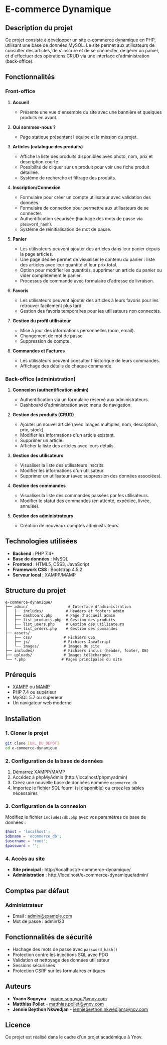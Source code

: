 # E-commerce Dynamique

## Description du projet

Ce projet consiste à développer un site e-commerce dynamique en PHP, utilisant une base de données MySQL. Le site permet aux utilisateurs de consulter des articles, de s'inscrire et de se connecter, de gérer un panier, et d'effectuer des opérations CRUD via une interface d'administration (back-office).

## Fonctionnalités

### Front-office

1. **Accueil**
   - Présente une vue d'ensemble du site avec une bannière et quelques produits en avant.

2. **Qui sommes-nous ?**
   - Page statique présentant l'équipe et la mission du projet.

3. **Articles (catalogue des produits)**
   - Affiche la liste des produits disponibles avec photo, nom, prix et description courte.
   - Possibilité de cliquer sur un produit pour voir une fiche produit détaillée.
   - Système de recherche et filtrage des produits.

4. **Inscription/Connexion**
   - Formulaire pour créer un compte utilisateur avec validation des données.
   - Formulaire de connexion pour permettre aux utilisateurs de se connecter.
   - Authentification sécurisée (hachage des mots de passe via `password_hash`).
   - Système de réinitialisation de mot de passe.

5. **Panier**
   - Les utilisateurs peuvent ajouter des articles dans leur panier depuis la page articles.
   - Une page dédiée permet de visualiser le contenu du panier : liste des articles avec leur quantité et leur prix total.
   - Option pour modifier les quantités, supprimer un article du panier ou vider complètement le panier.
   - Processus de commande avec formulaire d'adresse de livraison.

6. **Favoris**
   - Les utilisateurs peuvent ajouter des articles à leurs favoris pour les retrouver facilement plus tard.
   - Gestion des favoris temporaires pour les utilisateurs non connectés.

7. **Gestion du profil utilisateur**
   - Mise à jour des informations personnelles (nom, email).
   - Changement de mot de passe.
   - Suppression de compte.

8. **Commandes et Factures**
   - Les utilisateurs peuvent consulter l'historique de leurs commandes.
   - Affichage des détails de chaque commande.

### Back-office (administration)

1. **Connexion (authentification admin)**
   - Authentification via un formulaire réservé aux administrateurs.
   - Dashboard d'administration avec menu de navigation.

2. **Gestion des produits (CRUD)**
   - Ajouter un nouvel article (avec images multiples, nom, description, prix, stock).
   - Modifier les informations d'un article existant.
   - Supprimer un article.
   - Afficher la liste des articles avec leurs détails.

3. **Gestion des utilisateurs**
   - Visualiser la liste des utilisateurs inscrits.
   - Modifier les informations d'un utilisateur.
   - Supprimer un utilisateur (avec suppression des données associées).

4. **Gestion des commandes**
   - Visualiser la liste des commandes passées par les utilisateurs.
   - Modifier le statut des commandes (en attente, expédiée, livrée, annulée).

5. **Gestion des administrateurs**
   - Création de nouveaux comptes administrateurs.

## Technologies utilisées

- **Backend** : PHP 7.4+
- **Base de données** : MySQL
- **Frontend** : HTML5, CSS3, JavaScript
- **Framework CSS** : Bootstrap 4.5.2
- **Serveur local** : XAMPP/MAMP

## Structure du projet

```
e-commerce-dynamique/
├── admin/                  # Interface d'administration
│   ├── includes/          # Headers et footers admin
│   ├── dashboard.php      # Page d'accueil admin
│   ├── list_products.php  # Gestion des produits
│   ├── list_users.php     # Gestion des utilisateurs
│   └── list_orders.php    # Gestion des commandes
├── assets/
│   ├── css/              # Fichiers CSS
│   ├── js/               # Fichiers JavaScript
│   └── images/           # Images du site
├── includes/             # Fichiers inclus (header, footer, DB)
├── uploads/              # Images téléchargées
└── *.php                # Pages principales du site
```

## Prérequis

- [XAMPP](https://www.apachefriends.org/index.html) ou [MAMP](https://www.mamp.info/en/)
- PHP 7.4 ou supérieur
- MySQL 5.7 ou supérieur
- Un navigateur web moderne

## Installation

### 1. Cloner le projet

```bash
git clone [URL_DU_DEPOT]
cd e-commerce-dynamique
```

### 2. Configuration de la base de données

1. Démarrez XAMPP/MAMP
2. Accédez à phpMyAdmin (http://localhost/phpmyadmin)
3. Créez une nouvelle base de données nommée `ecommerce_db`
4. Importez le fichier SQL fourni (si disponible) ou créez les tables nécessaires

### 3. Configuration de la connexion

Modifiez le fichier `includes/db.php` avec vos paramètres de base de données :

```php
$host = 'localhost';
$dbname = 'ecommerce_db';
$username = 'root';
$password = '';
```

### 4. Accès au site

- **Site principal** : http://localhost/e-commerce-dynamique/
- **Administration** : http://localhost/e-commerce-dynamique/admin/

## Comptes par défaut

### Administrateur
- Email : admin@example.com
- Mot de passe : admin123

## Fonctionnalités de sécurité

- Hachage des mots de passe avec `password_hash()`
- Protection contre les injections SQL avec PDO
- Validation et nettoyage des données utilisateur
- Sessions sécurisées
- Protection CSRF sur les formulaires critiques

## Auteurs

- **Yoann Sogoyou** - [yoann.sogoyou@ynov.com](mailto:yoann.sogoyou@ynov.com)
- **Matthias Pollet** - [matthias.pollet@ynov.com](mailto:matthias.pollet@ynov.com)
- **Jennie Beython Nkwedjan** - [jenniebeython.nkwedjan@ynov.com](mailto:jenniebeython.nkwedjan@ynov.com)

## Licence

Ce projet est réalisé dans le cadre d'un projet académique à Ynov.